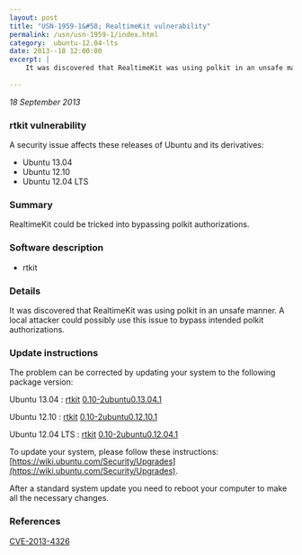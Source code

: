 ```yaml
---
layout: post
title: "USN-1959-1&#58; RealtimeKit vulnerability"
permalink: /usn/usn-1959-1/index.html
category:  ubuntu-12.04-lts
date: 2013--18 12:00:00
excerpt: |
    It was discovered that RealtimeKit was using polkit in an unsafe manner. A local attacker could possibly use this issue to bypass intended polkit authorizations. 
    
--- 
```

 
 

*18 September 2013*

### rtkit vulnerability

A security issue affects these releases of Ubuntu and its derivatives:

* Ubuntu 13.04
* Ubuntu 12.10
* Ubuntu 12.04 LTS

### Summary

RealtimeKit could be tricked into bypassing polkit authorizations. 

### Software description

* rtkit 

### Details

It was discovered that RealtimeKit was using polkit in an unsafe manner. A local attacker could possibly use this issue to bypass intended polkit authorizations. 

### Update instructions

The problem can be corrected by updating your system to the following package version:

Ubuntu 13.04
 : [rtkit](https://launchpad.net/ubuntu/+source/rtkit) <span> [0.10-2ubuntu0.13.04.1](https://launchpad.net/ubuntu/+source/rtkit/0.10-2ubuntu0.13.04.1) </span> 

Ubuntu 12.10
 : [rtkit](https://launchpad.net/ubuntu/+source/rtkit) <span> [0.10-2ubuntu0.12.10.1](https://launchpad.net/ubuntu/+source/rtkit/0.10-2ubuntu0.12.10.1) </span> 

Ubuntu 12.04 LTS
 : [rtkit](https://launchpad.net/ubuntu/+source/rtkit) <span> [0.10-2ubuntu0.12.04.1](https://launchpad.net/ubuntu/+source/rtkit/0.10-2ubuntu0.12.04.1) </span> 

To update your system, please follow these instructions: [https://wiki.ubuntu.com/Security/Upgrades](https://wiki.ubuntu.com/Security/Upgrades).

After a standard system update you need to reboot your computer to make all the necessary changes. 

### References

 
 [CVE-2013-4326](http://people.ubuntu.com/~ubuntu-security/cve/CVE-2013-4326)
 

